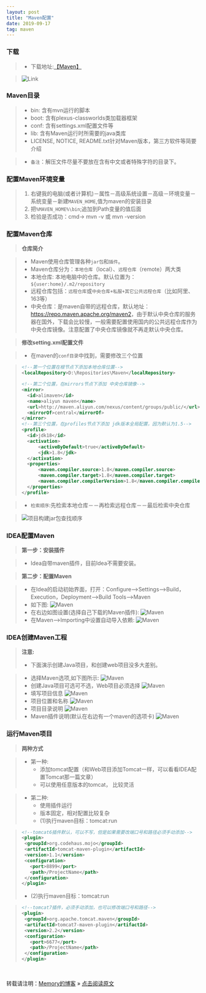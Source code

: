 ```yaml
---
layout: post
title: "Maven配置"
date: 2019-09-17
tag: maven
---
```

### 下载

> * 下载地址:[【Maven】](http://maven.apache.org/download.cgi)

> ![Link](/images/Maven/001.png)

### Maven目录

> * bin: 含有mvn运行的脚本
> * boot: 含有plexus-classworlds类加载器框架
> * conf: 含有settings.xml配置文件等
> * lib: 含有Maven运行时所需要的java类库
> * LICENSE, NOTICE, README.txt针对Maven版本，第三方软件等简要介绍

> * `备注`：解压文件尽量不要放在含有中文或者特殊字符的目录下。

### 配置Maven环境变量

> 1. 右键我的电脑(或者计算机)－属性－高级系统设置－高级－环境变量－系统变量－新建`MAVEN_HOME`,值为maven的安装目录
> 2. 把`%MAVEN_HOME%\bin`;追加到Path变量的值后面
> 3. 检验是否成功：cmd-> mvn -v  或 mvn -version

### 配置Maven仓库

> **仓库简介**

> * Maven使用仓库管理各种`jar包`和`插件`。
> * Maven仓库分为：`本地仓库`（local）、`远程仓库`（remote）两大类
> * 本地仓库: 本地电脑中的仓库。默认位置为：`${user:home}/.m2/repository`
> * 远程仓库包括：`远程仓库`或`中央仓库+私服+其它公共远程仓库`（比如阿里、163等）
> * 中央仓库：是maven自带的远程仓库，默认地址：<https://repo.maven.apache.org/maven2>，由于默认中央仓库的服务器在国外，下载会比较慢，一般需要配置使用国内的公共远程仓库作为中央仓库镜像。注意配置了中央仓库镜像就不再走默认中央仓库。

> **修改setting.xml配置文件**

> * 在maven的`conf目录`中找到，需要修改三个位置

>```xml
><!--第一个位置在根节点下添加本地仓库位置-->
><localRepository>D:\Repositories\Maven</localRepository>
>
><!--第二个位置，在mirrors节点下添加 中央仓库镜像-->
><mirror>
>	<id>alimaven</id>
>	<name>aliyun maven</name>
>	<url>http://maven.aliyun.com/nexus/content/groups/public/</url>
>	<mirrorOf>central</mirrorOf>  
></mirror> 
><!--第三个位置，在profiles节点下添加 jdk版本全局配置，因为默认为1.5-->
><profile>  
>   <id>jdk18</id>  
>   <activation>  
>       <activeByDefault>true</activeByDefault>  
>       <jdk>1.8</jdk>  
>   </activation>  
>   <properties>  
>       <maven.compiler.source>1.8</maven.compiler.source>  
>       <maven.compiler.target>1.8</maven.compiler.target>  
>       <maven.compiler.compilerVersion>1.8</maven.compiler.compilerVersion>  
>   </properties>   
></profile>
>```

> * `检索顺序`:先检索本地仓库－－再检索远程仓库－－最后检索中央仓库

> ![项目构建jar包查找顺序](/images/Maven/002.png)

### IDEA配置Maven

> **第一步：安装插件**

> * Idea自带maven插件，目前Idea不需要安装。

> **第二步：配置Maven**

> * 在Idea的启动初始界面，打开：Configure-->Settings-->Build，Execution，Deployment-->Build Tools-->Maven
> * 如下图:
> ![Maven](/images/Maven/003.png)
> * 在右边如图设置(选择自己下载的Maven插件):
> ![Maven](/images/Maven/004.png)
> * 在Maven-->Importing中设置自动导入依赖:
> ![Maven](/images/Maven/005.png)

### IDEA创建Maven工程

> **注意:**
> * 下面演示创建Java项目，和创建web项目没多大差别。

> * 选择Maven选项,如下图所示:
> ![Maven](/images/Maven/006.png)
> * 创建Java项目可选可不选，Web项目必须选择
> ![Maven](/images/Maven/007.png)
> * 填写项目信息
> ![Maven](/images/Maven/008.png)
> * 项目位置和名称
> ![Maven](/images/Maven/009.png)
> * 项目目录说明
> ![Maven](/images/Maven/010.png)
> * Maven插件说明(默认在右边有一个maven的选项卡)
> ![Maven](/images/Maven/011.png)

### 运行Maven项目

> **两种方式**

> * 第一种:
>   - 添加tomcat配置（和Web项目添加Tomcat一样，可以看看IDEA配置Tomcat那一篇文章）
>   - 可以使用任意版本的tomcat， 比较灵活

> * 第二种:
>   - 使用插件运行
>   - 版本固定，相对配置比较复杂
>   - (1)执行maven目标：tomcat:run

>```xml
><!--tomcat6插件默认，可以不写，但是如果需要改端口号和路径必须手动添加-->
><plugin>
>  <groupId>org.codehaus.mojo</groupId>
>  <artifactId>tomcat-maven-plugin</artifactId>
>  <version>1.1</version>
>  <configuration>
>    <port>8899</port>
>    <path>/ProjectName</path>
>  </configuration>
></plugin>
>```
>   - (2)执行maven目标：tomcat:run

>```xml
><!--tomcat7插件，必须手动添加，也可以修改端口号和路径-->
><plugin>
>  <groupId>org.apache.tomcat.maven</groupId>
>  <artifactId>tomcat7-maven-plugin</artifactId>
>  <version>2.2</version>
>  <configuration>
>    <port>6677</port>
>    <path>/ProjectName</path>
>  </configuration>
></plugin>
>```

<br>
    
转载请注明：[Memory的博客](https://www.shendonghai.com) » [点击阅读原文](https://www.shendonghai.com/2018/04/2018-04-05-Git%E9%85%8D%E7%BD%AE/) 